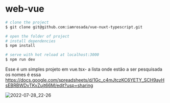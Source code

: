 # web-vue

```bash
# clone the project
$ git clone git@github.com:iamrosada/vue-nuxt-typescript.git

# open the folder of project
# install dependencies
$ npm install

# serve with hot reload at localhost:3000
$ npm run dev

```

Esse é um simples projeto em vue.tsx- a lista onde estão a ser pesquisada os nomes é essa https://docs.google.com/spreadsheets/d/1Gc_c4mJtczKC6YETY_SCH9ayHsEBRBWDvTKvZujt66M/edit?usp=sharing



![2022-07-28_22-26](https://user-images.githubusercontent.com/59142372/181622306-da4b5354-3bf5-4937-b293-7d4e1c3333bb.png)
